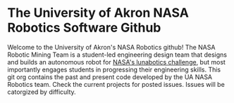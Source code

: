 # The University of Akron NASA Robotics Software Github
Welcome to the University of Akron's NASA Robotics github! The NASA Robotic Mining Team is a student-led engineering design team that designs and builds an autonomous robot for [NASA's lunabotics challenge](https://www.nasa.gov/learning-resources/lunabotics-challenge/), but most importantly engages students in progressing their engineering skills.
This git org contains the past and present code developed by the UA NASA Robotics team.
Check the current projects for posted issues. Issues will be catorgized by difficulty.
